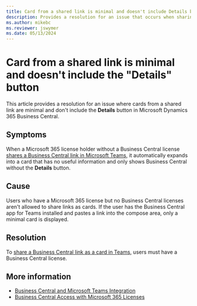 ```yaml
---
title: Card from a shared link is minimal and doesn't include Details button
description: Provides a resolution for an issue that occurs when sharing a Business Central link in Teams.
ms.author: mikebc
ms.reviewer: jswymer
ms.date: 05/13/2024
---
```

# Card from a shared link is minimal and doesn't include the "Details" button

This article provides a resolution for an issue where cards from a shared link are minimal and don't include the **Details** button in Microsoft Dynamics 365 Business Central.

## Symptoms

When a Microsoft 365 license holder without a Business Central license [shares a Business Central link in Microsoft Teams](/dynamics365/business-central/across-working-with-teams), it automatically expands into a card that has no useful information and only shows Business Central without the **Details** button.

## Cause

Users who have a Microsoft 365 license but no Business Central licenses aren't allowed to share links as cards. If the user has the Business Central app for Teams installed and pastes a link into the compose area, only a minimal card is displayed.

## Resolution

To [share a Business Central link as a card in Teams](/dynamics365/business-central/across-working-with-teams#include-a-business-central-card-in-a-teams-conversation), users must have a Business Central license.

## More information

- [Business Central and Microsoft Teams Integration](/dynamics365/business-central/across-teams-overview)
- [Business Central Access with Microsoft 365 Licenses](/dynamics365/business-central/admin-access-with-m365-license)
